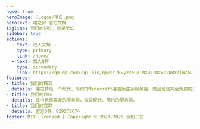 ```yaml
---
home: true
heroImage: /Logos/单白.png
heroText: 喵之梦 官方文档
tagline: 我们的记忆，就是梦幻
sidebar: true
actions:
  - text: 进入文档 →
    type: primary 
    link: /home/
  - text: 加入Q群
    type: secondary
    link: https://qm.qq.com/cgi-bin/qm/qr?k=yz2e97_MXHJrOzxz2NBXdlWZb27ZtyBM&jump_from=webapi&authKey=P+y1ZaFeufcniM28pN9jSQ72OHPvRNHASM2BhTgClwp8Fo04caPv/4lGNHSZwcH8
features:
- title: 我们的概况
  details: 喵之梦是一个现代、简约的Minecraft基岩版生存服务器，而且也是完全免费的公益服务器。
- title: 我们的目标
  details: 做令玩家喜爱的服务器，做最现代、简约的服务器。
- title: 我们的官群
  details: 官方Q群：829272674
footer: MIT Licensed | Copyright © 2023-2025 淀粉工坊
---
```



